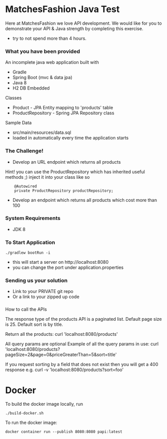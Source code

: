 # MatchesFashion Java Test

Here at MatchesFashion we love API development. 
We would like for you to demonstrate your API & Java strength by completing this exercise.

* try to not spend more than 4 hours.

### What you have been provided
An incomplete java web application built with 
* Gradle
* Spring Boot (mvc & data jpa)
* Java 8
* H2 DB Embedded

Classes
* Product - JPA Entity mapping to 'products' table
* ProductRepository - Spring JPA Repository class

Sample Data
* src/main/resources/data.sql
* loaded in automatically every time the application starts

### The Challenge!

* Develop an URL endpoint which returns all products

 Hint! you can use the ProductRepository which has inherited useful methods ;)  inject it into your class like so
```$xslt
	@Autowired
	private ProductRepository productRepository;

```


* Develop an endpoint which returns all products which cost more than 100


### System Requirements

* JDK 8


### To Start Application

```
./gradlew bootRun -i
```
* this will start a server on http://localhost:8080
* you can change the port under application.properties

### Sending us your solution

* Link to your PRIVATE git repo 
* Or a link to your zipped up code

###
How to call the APIs

The response type of the products API is a paginated list.  Default page size is 25.  Default sort is by title.

Return all the products:
curl 'localhost:8080/products' 

All query params are optional
Example of all the query params in use:
curl 'localhost:8080/products?pageSize=2&page=0&priceGreaterThan=5&sort=title' 

If you request sorting by a field that does not exist then you will get a 400 response
e.g. 
curl -v 'localhost:8080/products?sort=foo'


# Docker
To build the docker image locally, run

`./build-docker.sh`

To run the docker image: 

`docker container run --publish 8080:8080 papi:latest`

